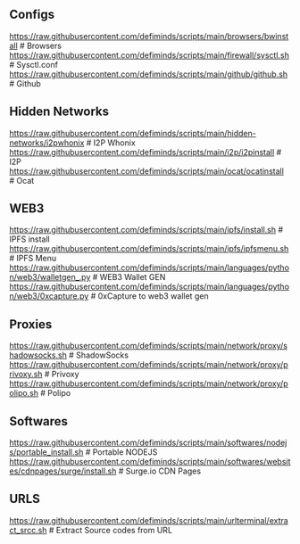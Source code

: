 ## Configs  
https://raw.githubusercontent.com/defiminds/scripts/main/browsers/bwinstall # Browsers  
https://raw.githubusercontent.com/defiminds/scripts/main/firewall/sysctl.sh # Sysctl.conf  
https://raw.githubusercontent.com/defiminds/scripts/main/github/github.sh # Github  
  
## Hidden Networks  
https://raw.githubusercontent.com/defiminds/scripts/main/hidden-networks/i2pwhonix  # I2P Whonix  
https://raw.githubusercontent.com/defiminds/scripts/main/i2p/i2pinstall # I2P  
https://raw.githubusercontent.com/defiminds/scripts/main/ocat/ocatinstall # Ocat  
  
## WEB3  
https://raw.githubusercontent.com/defiminds/scripts/main/ipfs/install.sh # IPFS install  
https://raw.githubusercontent.com/defiminds/scripts/main/ipfs/ipfsmenu.sh # IPFS Menu  
https://raw.githubusercontent.com/defiminds/scripts/main/languages/python/web3/walletgen_.py # WEB3 Wallet GEN  
https://raw.githubusercontent.com/defiminds/scripts/main/languages/python/web3/0xcapture.py # 0xCapture to web3 wallet gen  
  
## Proxies  
https://raw.githubusercontent.com/defiminds/scripts/main/network/proxy/shadowsocks.sh # ShadowSocks  
https://raw.githubusercontent.com/defiminds/scripts/main/network/proxy/privoxy.sh # Privoxy  
https://raw.githubusercontent.com/defiminds/scripts/main/network/proxy/polipo.sh # Polipo  
  
## Softwares  
https://raw.githubusercontent.com/defiminds/scripts/main/softwares/nodejs/portable_install.sh # Portable NODEJS  
https://raw.githubusercontent.com/defiminds/scripts/main/softwares/websites/cdnpages/surge/install.sh # Surge.io CDN Pages  
  
## URLS  
https://raw.githubusercontent.com/defiminds/scripts/main/urlterminal/extract_srcc.sh # Extract Source codes from URL  
